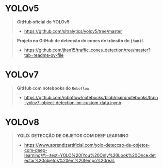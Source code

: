 # YOLOv5
> **GitHub oficial do YOLOv5**
> - <https://github.com/ultralytics/yolov5/tree/master>

> **Projeto no GitHub de detecção de cones de trânsito do ```jhan15```**
> - <https://github.com/jhan15/traffic_cones_detection/tree/master?tab=readme-ov-file>

# YOLOv7
> **GitHub com notebooks do ```Roboflow```**
> - <https://github.com/roboflow/notebooks/blob/main/notebooks/train-yolov7-object-detection-on-custom-data.ipynb>

# YOLOv8
> **YOLO: DETECÇÃO DE OBJETOS COM DEEP LEARNING**
> - <https://www.aprendizartificial.com/yolo-deteccao-de-objetos-com-deep-learning/#:~:text=YOLO%20(You%20Only%20Look%20Once,detectar%20objetos%20em%20tempo%20real.>